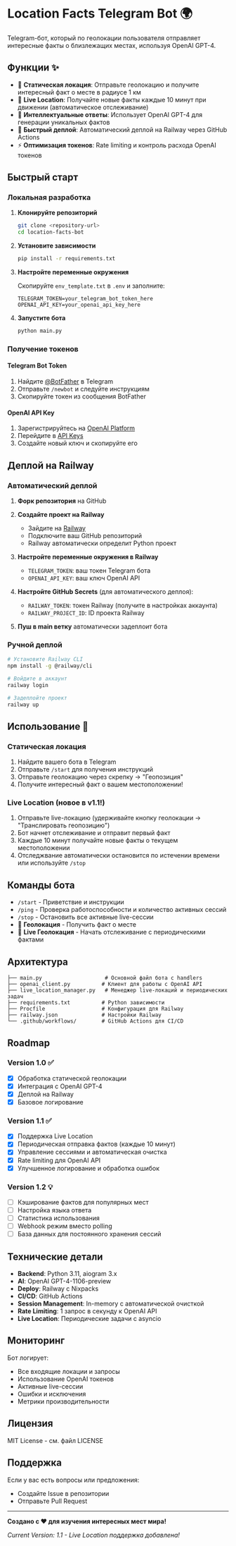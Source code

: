# Location Facts Telegram Bot 🌍

Telegram-бот, который по геолокации пользователя отправляет интересные факты о близлежащих местах, используя OpenAI GPT-4.

## Функции ✨

- 📍 **Статическая локация**: Отправьте геолокацию и получите интересный факт о месте в радиусе 1 км
- 🔄 **Live Location**: Получайте новые факты каждые 10 минут при движении (автоматическое отслеживание)
- 🤖 **Интеллектуальные ответы**: Использует OpenAI GPT-4 для генерации уникальных фактов
- 🚀 **Быстрый деплой**: Автоматический деплой на Railway через GitHub Actions
- ⚡ **Оптимизация токенов**: Rate limiting и контроль расхода OpenAI токенов

## Быстрый старт

### Локальная разработка

1. **Клонируйте репозиторий**
   ```bash
   git clone <repository-url>
   cd location-facts-bot
   ```

2. **Установите зависимости**
   ```bash
   pip install -r requirements.txt
   ```

3. **Настройте переменные окружения**
   
   Скопируйте `env_template.txt` в `.env` и заполните:
   ```
   TELEGRAM_TOKEN=your_telegram_bot_token_here
   OPENAI_API_KEY=your_openai_api_key_here
   ```

4. **Запустите бота**
   ```bash
   python main.py
   ```

### Получение токенов

#### Telegram Bot Token
1. Найдите [@BotFather](https://t.me/BotFather) в Telegram
2. Отправьте `/newbot` и следуйте инструкциям
3. Скопируйте токен из сообщения BotFather

#### OpenAI API Key
1. Зарегистрируйтесь на [OpenAI Platform](https://platform.openai.com/)
2. Перейдите в [API Keys](https://platform.openai.com/api-keys)
3. Создайте новый ключ и скопируйте его

## Деплой на Railway

### Автоматический деплой

1. **Форк репозитория** на GitHub

2. **Создайте проект на Railway**
   - Зайдите на [Railway](https://railway.app/)
   - Подключите ваш GitHub репозиторий
   - Railway автоматически определит Python проект

3. **Настройте переменные окружения в Railway**
   - `TELEGRAM_TOKEN`: ваш токен Telegram бота
   - `OPENAI_API_KEY`: ваш ключ OpenAI API

4. **Настройте GitHub Secrets** (для автоматического деплоя):
   - `RAILWAY_TOKEN`: токен Railway (получите в настройках аккаунта)
   - `RAILWAY_PROJECT_ID`: ID проекта Railway

5. **Пуш в main ветку** автоматически задеплоит бота

### Ручной деплой

```bash
# Установите Railway CLI
npm install -g @railway/cli

# Войдите в аккаунт
railway login

# Задеплойте проект
railway up
```

## Использование 🎯

### Статическая локация
1. Найдите вашего бота в Telegram
2. Отправьте `/start` для получения инструкций
3. Отправьте геолокацию через скрепку → "Геопозиция"
4. Получите интересный факт о вашем местоположении!

### Live Location (новое в v1.1!)
1. Отправьте live-локацию (удерживайте кнопку геолокации → "Транслировать геопозицию")
2. Бот начнет отслеживание и отправит первый факт
3. Каждые 10 минут получайте новые факты о текущем местоположении
4. Отследжвание автоматически остановится по истечении времени или используйте `/stop`

## Команды бота

- `/start` - Приветствие и инструкции
- `/ping` - Проверка работоспособности и количество активных сессий
- `/stop` - Остановить все активные live-сессии
- 📍 **Геолокация** - Получить факт о месте
- 🔄 **Live Геолокация** - Начать отслеживание с периодическими фактами

## Архитектура

```
├── main.py                    # Основной файл бота с handlers
├── openai_client.py          # Клиент для работы с OpenAI API
├── live_location_manager.py   # Менеджер live-локаций и периодических задач
├── requirements.txt          # Python зависимости
├── Procfile                  # Конфигурация для Railway
├── railway.json              # Настройки Railway
└── .github/workflows/        # GitHub Actions для CI/CD
```

## Roadmap

### Version 1.0 ✅
- [x] Обработка статической геолокации
- [x] Интеграция с OpenAI GPT-4
- [x] Деплой на Railway
- [x] Базовое логирование

### Version 1.1 ✅
- [x] Поддержка Live Location
- [x] Периодическая отправка фактов (каждые 10 минут)
- [x] Управление сессиями и автоматическая очистка
- [x] Rate limiting для OpenAI API
- [x] Улучшенное логирование и обработка ошибок

### Version 1.2 💡
- [ ] Кэширование фактов для популярных мест
- [ ] Настройка языка ответа
- [ ] Статистика использования
- [ ] Webhook режим вместо polling
- [ ] База данных для постоянного хранения сессий

## Технические детали

- **Backend**: Python 3.11, aiogram 3.x
- **AI**: OpenAI GPT-4-1106-preview
- **Deploy**: Railway с Nixpacks
- **CI/CD**: GitHub Actions
- **Session Management**: In-memory с автоматической очисткой
- **Rate Limiting**: 1 запрос в секунду к OpenAI API
- **Live Location**: Периодические задачи с asyncio

## Мониторинг

Бот логирует:
- Все входящие локации и запросы
- Использование OpenAI токенов
- Активные live-сессии
- Ошибки и исключения
- Метрики производительности

## Лицензия

MIT License - см. файл LICENSE

## Поддержка

Если у вас есть вопросы или предложения:
- Создайте Issue в репозитории
- Отправьте Pull Request

---

**Создано с ❤️ для изучения интересных мест мира!**

*Current Version: 1.1 - Live Location поддержка добавлена!* 
